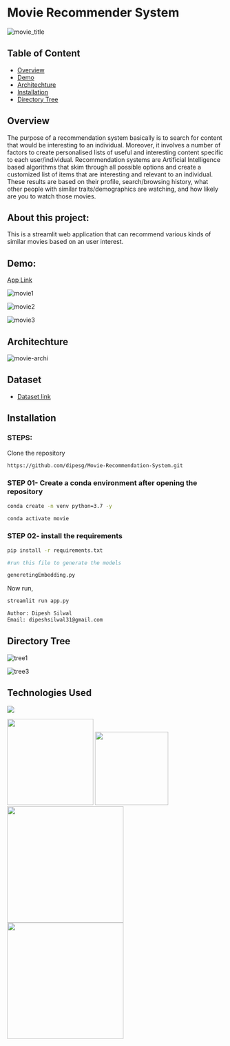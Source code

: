 # Movie Recommender System

![movie_title](https://user-images.githubusercontent.com/75604769/163835573-52bbb215-2ca0-48ad-b610-57a9aae4750a.jpg)

## Table of Content
  
  * [Overview](#overview)
  * [Demo](#demo)
  * [Architechture](#architechture)
  * [Installation](#installation)
  * [Directory Tree](#directory-tree)

## Overview
The purpose of a recommendation system basically is to search for content that would be interesting to an individual. Moreover, it involves a number of factors to create personalised lists of useful and interesting content specific to each user/individual. Recommendation systems are Artificial Intelligence based algorithms that skim through all possible options and create a customized list of items that are interesting and relevant to an individual. These results are based on their profile, search/browsing history, what other people with similar traits/demographics are watching, and how likely are you to watch those movies. 

## About this project:
This is a streamlit web application that can recommend various kinds of similar movies based on an user interest.

## Demo:
[App Link](https://movie-recommender7.herokuapp.com/)



![movie1](https://user-images.githubusercontent.com/75604769/163835579-3a4968fd-39f5-4219-b148-fb5cc8c17069.png)

![movie2](https://user-images.githubusercontent.com/75604769/163835584-89e85a93-8b60-4dee-a559-30e38ebf0c4b.png)

![movie3](https://user-images.githubusercontent.com/75604769/163835590-75fc2a4f-6e66-46aa-85bf-84d529eb4f86.png)

## Architechture
![movie-archi](https://user-images.githubusercontent.com/75604769/163920958-f0074e01-6460-41fc-aa5d-84344973f4aa.png)


## Dataset 

* [Dataset link](https://www.kaggle.com/tmdb/tmdb-movie-metadata?select=tmdb_5000_movies.csv)



## Installation
### STEPS:

Clone the repository

```bash
https://github.com/dipesg/Movie-Recommendation-System.git
```
### STEP 01- Create a conda environment after opening the repository

```bash
conda create -n venv python=3.7 -y
```

```bash
conda activate movie
```


### STEP 02- install the requirements
```bash
pip install -r requirements.txt
```


```bash
#run this file to generate the models

generetingEmbedding.py
```

Now run,
```bash
streamlit run app.py
```


```bash
Author: Dipesh Silwal
Email: dipeshsilwal31@gmail.com

```

## Directory Tree
![tree1](https://user-images.githubusercontent.com/75604769/163923235-9d0f1256-13bb-4551-a571-d0fc3ebbd617.png)


![tree3](https://user-images.githubusercontent.com/75604769/163923667-2bc153bd-1c48-4661-8c77-9fd7376dd80e.png)


## Technologies Used
![](https://forthebadge.com/images/badges/made-with-python.svg)

[<img target="_blank" src="https://scikit-learn.org/stable/_static/scikit-learn-logo-small.png" width=200>](https://scikit-learn.org/stable/) [<img target="_blank" src="https://streamlit.io/images/brand/streamlit-logo-secondary-colormark-darktext.svg" width=170>](https://streamlit.io/) 
[<img target="_blank" src="https://numpy.org/images/logo.svg" width=270>](https://numpy.org/)  [<img target="_blank" src="https://pandas.pydata.org/static/img/pandas.svg" width=270>](https://pandas.pydata.org/about/citing.html)
